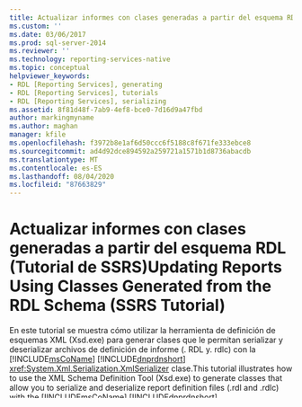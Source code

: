 ```yaml
---
title: Actualizar informes con clases generadas a partir del esquema RDL (tutorial de SSRS) | Microsoft Docs
ms.custom: ''
ms.date: 03/06/2017
ms.prod: sql-server-2014
ms.reviewer: ''
ms.technology: reporting-services-native
ms.topic: conceptual
helpviewer_keywords:
- RDL [Reporting Services], generating
- RDL [Reporting Services], tutorials
- RDL [Reporting Services], serializing
ms.assetid: 8f81d48f-7ab9-4ef8-bce0-7d16d9a47fbd
author: markingmyname
ms.author: maghan
manager: kfile
ms.openlocfilehash: f3972b8e1af6d50ccc6f5188c8f671fe333ebce8
ms.sourcegitcommit: ad4d92dce894592a259721a1571b1d8736abacdb
ms.translationtype: MT
ms.contentlocale: es-ES
ms.lasthandoff: 08/04/2020
ms.locfileid: "87663829"
---
```

# <a name="updating-reports-using-classes-generated-from-the-rdl-schema-ssrs-tutorial"></a><span data-ttu-id="e3905-102">Actualizar informes con clases generadas a partir del esquema RDL (Tutorial de SSRS)</span><span class="sxs-lookup"><span data-stu-id="e3905-102">Updating Reports Using Classes Generated from the RDL Schema (SSRS Tutorial)</span></span>
  <span data-ttu-id="e3905-103">En este tutorial se muestra cómo utilizar la herramienta de definición de esquemas XML (Xsd.exe) para generar clases que le permitan serializar y deserializar archivos de definición de informe (. RDL y. rdlc) con la [!INCLUDE[msCoName](../includes/msconame-md.md)] [!INCLUDE[dnprdnshort](../includes/dnprdnshort-md.md)] <xref:System.Xml.Serialization.XmlSerializer> clase.</span><span class="sxs-lookup"><span data-stu-id="e3905-103">This tutorial illustrates how to use the XML Schema Definition Tool (Xsd.exe) to generate classes that allow you to serialize and deserialize report definition files (.rdl and .rdlc) with the [!INCLUDE[msCoName](../includes/msconame-md.md)] [!INCLUDE[dnprdnshort](../includes/dnprdnshort-md.md)] <xref:System.Xml.Serialization.XmlSerializer> class.</span></span>  
  
## <a name="what-you-will-learn"></a><span data-ttu-id="e3905-104">Aprendizaje</span><span class="sxs-lookup"><span data-stu-id="e3905-104">What You Will Learn</span></span>  
 <span data-ttu-id="e3905-105">En el transcurso de este tutorial, realizará las actividades siguientes:</span><span class="sxs-lookup"><span data-stu-id="e3905-105">During the course of this tutorial, you will complete the following activities:</span></span>  
  
-   <span data-ttu-id="e3905-106">Cree una aplicación con la [!INCLUDE[msCoName](../includes/msconame-md.md)] [!INCLUDE[vsprvs](../includes/vsprvs-md.md)] plantilla de proyecto aplicación de consola.</span><span class="sxs-lookup"><span data-stu-id="e3905-106">Create an application using the [!INCLUDE[msCoName](../includes/msconame-md.md)] [!INCLUDE[vsprvs](../includes/vsprvs-md.md)] Console Application project template.</span></span>  
  
-   <span data-ttu-id="e3905-107">Generar clases a partir del esquema del lenguaje RDL (Report Definition Language) mediante la herramienta **xsd** .</span><span class="sxs-lookup"><span data-stu-id="e3905-107">Generate classes from the Report Definition Language (RDL) schema using the **xsd** tool.</span></span>  
  
-   <span data-ttu-id="e3905-108">Conectarse a un servidor de informes y recuperar una definición de informe.</span><span class="sxs-lookup"><span data-stu-id="e3905-108">Connect to a report server and retrieve a report definition.</span></span>  
  
-   <span data-ttu-id="e3905-109">Escribir un código para actualizar el archivo de definición de informe.</span><span class="sxs-lookup"><span data-stu-id="e3905-109">Write code to update the report definition file.</span></span>  
  
-   <span data-ttu-id="e3905-110">Guardar la definición de informe actualizada en el servidor de informes.</span><span class="sxs-lookup"><span data-stu-id="e3905-110">Save the updated report definition back to the report server.</span></span>  
  
-   <span data-ttu-id="e3905-111">Ejecutar la aplicación del esquema RDL (VB/C#).</span><span class="sxs-lookup"><span data-stu-id="e3905-111">Run the RDL Schema Application (VB/C#).</span></span>  
  
> [!NOTE]  
>  <span data-ttu-id="e3905-112">Los ejemplos de código proporcionados en este tutorial pueden provocar errores en los informes que no tengan una descripción.</span><span class="sxs-lookup"><span data-stu-id="e3905-112">The code samples provided in this tutorial might fail for reports having no description.</span></span> <span data-ttu-id="e3905-113">El error se debe a que la propiedad de descripción no existe en los informes en los que no se ha especificado una descripción.</span><span class="sxs-lookup"><span data-stu-id="e3905-113">The failure is because the description property does not exist for the reports with description not specified.</span></span>  
  
## <a name="requirements"></a><span data-ttu-id="e3905-114">Requisitos</span><span class="sxs-lookup"><span data-stu-id="e3905-114">Requirements</span></span>  
 <span data-ttu-id="e3905-115">Para poder completar el tutorial en su totalidad, debe disponer de lo siguiente:</span><span class="sxs-lookup"><span data-stu-id="e3905-115">To complete the tutorial, you must have the following:</span></span>  
  
-   [!INCLUDE[msCoName](../includes/msconame-md.md)] <span data-ttu-id="e3905-116">[!INCLUDE[ssCurrentUI](../includes/sscurrentui-md.md)] [!INCLUDE[ssRSnoversion](../includes/ssrsnoversion-md.md)].</span><span class="sxs-lookup"><span data-stu-id="e3905-116">[!INCLUDE[ssCurrentUI](../includes/sscurrentui-md.md)] [!INCLUDE[ssRSnoversion](../includes/ssrsnoversion-md.md)].</span></span>  
  
-   [!INCLUDE[msCoName](../includes/msconame-md.md)] <span data-ttu-id="e3905-117">[!INCLUDE[vs_dev10_long](../includes/vs-dev10-long-md.md)].</span><span class="sxs-lookup"><span data-stu-id="e3905-117">[!INCLUDE[vs_dev10_long](../includes/vs-dev10-long-md.md)].</span></span>  
  
-   <span data-ttu-id="e3905-118">Permisos suficientes para tener acceso al servicio web del servidor de informes y publicar informes en este servicio en el equipo en que se encuentre el servidor de informes.</span><span class="sxs-lookup"><span data-stu-id="e3905-118">Sufficient permissions to be able to access and publish reports to the Report Server Web service on the computer where your report server is located.</span></span>  
  
-   <span data-ttu-id="e3905-119">La base de datos de ejemplo [!INCLUDE[ssSampleDBobject](../includes/sssampledbobject-md.md)] instalada en una instancia de [!INCLUDE[ssNoVersion](../includes/ssnoversion-md.md)].</span><span class="sxs-lookup"><span data-stu-id="e3905-119">The [!INCLUDE[ssSampleDBobject](../includes/sssampledbobject-md.md)] sample database installed to an instance of [!INCLUDE[ssNoVersion](../includes/ssnoversion-md.md)].</span></span>  
  
-   <span data-ttu-id="e3905-120">Un informe instalado en el servidor de informes.</span><span class="sxs-lookup"><span data-stu-id="e3905-120">A report installed on your report server.</span></span> <span data-ttu-id="e3905-121">En este tutorial se utiliza el informe de muestra Company Sales 2012.</span><span class="sxs-lookup"><span data-stu-id="e3905-121">This tutorial uses the sample report, Company Sales 2012.</span></span> <span data-ttu-id="e3905-122">Para obtener más información sobre los informes de ejemplo, vea [SQL Server Reporting Services ejemplos de productos](https://go.microsoft.com/fwlink/?LinkId=177889).</span><span class="sxs-lookup"><span data-stu-id="e3905-122">For more information about sample reports, see [SQL Server Reporting Services Product Samples](https://go.microsoft.com/fwlink/?LinkId=177889).</span></span>  
  
> [!NOTE]  
>  <span data-ttu-id="e3905-123">Los ejemplos no se instalan automáticamente durante la ejecución del programa de instalación, pero puede instalarlos en cualquier momento.</span><span class="sxs-lookup"><span data-stu-id="e3905-123">The samples are not installed automatically during setup, but you can install them at any time.</span></span> <span data-ttu-id="e3905-124">Para obtener información acerca de los ejemplos, vea [SQL Server ejemplos de productos](https://go.microsoft.com/fwlink/?LinkId=182887).</span><span class="sxs-lookup"><span data-stu-id="e3905-124">For information about samples, see [SQL Server Product Samples](https://go.microsoft.com/fwlink/?LinkId=182887).</span></span>  
  
 <span data-ttu-id="e3905-125">**Tiempo estimado para completar el tutorial:** 30 minutos</span><span class="sxs-lookup"><span data-stu-id="e3905-125">**Estimated time to complete the tutorial:** 30 minutes</span></span>  
  
## <a name="tasks"></a><span data-ttu-id="e3905-126">Tareas</span><span class="sxs-lookup"><span data-stu-id="e3905-126">Tasks</span></span>  
 [<span data-ttu-id="e3905-127">Lección 1: Creación del proyecto de Visual Studio Esquema RDL</span><span class="sxs-lookup"><span data-stu-id="e3905-127">Lesson 1: Create the RDL Schema Visual Studio Project</span></span>](../../2014/tutorials/lesson-1-create-the-rdl-schema-visual-studio-project.md)  
  
 [<span data-ttu-id="e3905-128">Lección 2: Generación de clases a partir del esquema RDL con la herramienta xsd</span><span class="sxs-lookup"><span data-stu-id="e3905-128">Lesson 2: Generate Classes from the RDL Schema using the xsd Tool</span></span>](../../2014/tutorials/lesson-2-generate-classes-from-the-rdl-schema-using-the-xsd-tool.md)  
  
 [<span data-ttu-id="e3905-129">Lección 3: Carga de una definición de informe desde el servidor de informes</span><span class="sxs-lookup"><span data-stu-id="e3905-129">Lesson 3: Load a Report Definition from the Report Server</span></span>](../../2014/tutorials/lesson-3-load-a-report-definition-from-the-report-server.md)  
  
 [<span data-ttu-id="e3905-130">Lección 4: Actualización de la definición del informe mediante programación</span><span class="sxs-lookup"><span data-stu-id="e3905-130">Lesson 4: Update the Report Definition Programmatically</span></span>](../../2014/tutorials/lesson-4-update-the-report-definition-programmatically.md)  
  
 [<span data-ttu-id="e3905-131">Lección 5: Publicación de la definición de informe en el servidor de informes</span><span class="sxs-lookup"><span data-stu-id="e3905-131">Lesson 5: Publish the Report Definition to the Report Server</span></span>](../../2014/tutorials/lesson-5-publish-the-report-definition-to-the-report-server.md)  
  
 [<span data-ttu-id="e3905-132">Lección 6: ejecutar la aplicación de esquema RDL &#40;VB-C&#35;&#41;</span><span class="sxs-lookup"><span data-stu-id="e3905-132">Lesson 6: Run the RDL Schema Application &#40;VB-C&#35;&#41;</span></span>](../../2014/tutorials/lesson-6-run-the-rdl-schema-application-vb-csharp.md)  
  
## <a name="see-also"></a><span data-ttu-id="e3905-133">Consulte también</span><span class="sxs-lookup"><span data-stu-id="e3905-133">See Also</span></span>  
 [<span data-ttu-id="e3905-134">Lenguaje RDL (Report Definition Language) &#40;SSRS&#41;</span><span class="sxs-lookup"><span data-stu-id="e3905-134">Report Definition Language &#40;SSRS&#41;</span></span>](../reporting-services/reports/report-definition-language-ssrs.md)  
  
  
